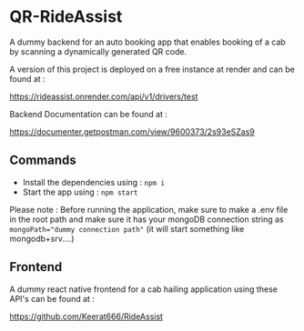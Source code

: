 # QR-RideAssist
A dummy backend for an auto booking app that enables booking of a cab by scanning a dynamically generated QR code.

A version of this project is deployed on a free instance at render and can be found at : 

https://rideassist.onrender.com/api/v1/drivers/test

Backend Documentation can be found at : 

https://documenter.getpostman.com/view/9600373/2s93eSZas9


## Commands

- Install the dependencies using : `` npm i ``
- Start the app using : `` npm start ``

Please note : Before running the application, make sure to make a .env file in the root path and make sure it has your mongoDB connection string as ```mongoPath="dummy connection path"``` (it will start something like mongodb+srv....)

## Frontend 

A dummy react native frontend for a cab hailing application using these API's can be found at : 

https://github.com/Keerat666/RideAssist



